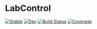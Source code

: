 # LabControl

[![Stable](https://img.shields.io/badge/docs-stable-blue.svg)](https://jqfeld.github.io/LabControl.jl/stable/)
[![Dev](https://img.shields.io/badge/docs-dev-blue.svg)](https://jqfeld.github.io/LabControl.jl/dev/)
[![Build Status](https://github.com/jqfeld/LabControl.jl/actions/workflows/CI.yml/badge.svg?branch=main)](https://github.com/jqfeld/LabControl.jl/actions/workflows/CI.yml?query=branch%3Amain)
[![Coverage](https://codecov.io/gh/jqfeld/LabControl.jl/branch/main/graph/badge.svg)](https://codecov.io/gh/jqfeld/LabControl.jl)
